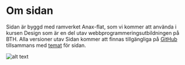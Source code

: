 Om sidan
==============================================

Sidan är byggd med ramverket Anax-flat, som vi kommer att använda i kursen Design
som är en del utav webbprogrammeringsutbildningen på BTH. Alla versioner utav Sidan kommer att finnas tillgängliga på [GitHub](https://github.com/klingzell92/Anax-Flat) tillsammans med [temat](https://github.com/klingzell92/anax-flat-theme) för sidan.

![alt text](http://markdown-here.com/img/icon256.png "Markdown logo")
